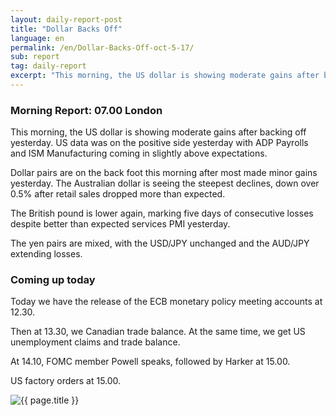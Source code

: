 ```yaml
---
layout: daily-report-post
title: "Dollar Backs Off"
language: en
permalink: /en/Dollar-Backs-Off-oct-5-17/
sub: report
tag: daily-report
excerpt: "This morning, the US dollar is showing moderate gains after backing off yesterday. US data was on the positive side yesterday with ADP Payrolls and ISM Manufacturing coming in slightly above expectations."
---
```

### Morning Report: 07.00 London

This morning, the US dollar is showing moderate gains after backing off yesterday. US data was on the positive side yesterday with ADP Payrolls and ISM Manufacturing coming in slightly above expectations. 

Dollar pairs are on the back foot this morning after most made minor gains yesterday. The Australian dollar is seeing the steepest declines, down over 0.5% after retail sales dropped more than expected. 

The British pound is lower again, marking five days of consecutive losses despite better than expected services PMI yesterday. 

The yen pairs are mixed, with the USD/JPY unchanged and the AUD/JPY extending losses. 

### Coming up today 

Today we have the release of the ECB monetary policy meeting accounts at 12.30. 

Then at 13.30, we Canadian trade balance. At the same time, we get US unemployment claims and trade balance. 

At 14.10, FOMC member Powell speaks, followed by Harker at 15.00. 

US factory orders at 15.00. 

<p><img src="{{ "/assets/images/daily-report/2017-10-05_07-21-26.jpg" | relative_url }}" alt="{{ page.title }}" title="{{ page.title }}"></p>
